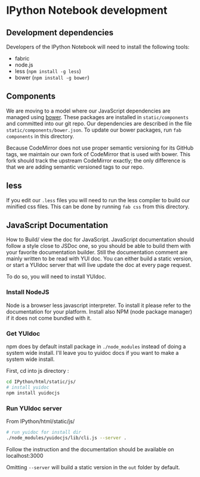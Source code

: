 # IPython Notebook development

## Development dependencies

Developers of the IPython Notebook will need to install the following tools:

* fabric
* node.js
* less (`npm install -g less`)
* bower (`npm install -g bower`)

## Components

We are moving to a model where our JavaScript dependencies are managed using 
[bower](http://bower.io/). These packages are installed in `static/components`
and committed into our git repo. Our dependencies are described in the file
`static/components/bower.json`. To update our bower packages, run `fab
components` in this directory.

Because CodeMirror does not use proper semantic versioning for its GitHub tags,
we maintain our own fork of CodeMirror that is used with bower. This fork should
track the upstream CodeMirror exactly; the only difference is that we are adding
semantic versioned tags to our repo.

## less

If you edit our `.less` files you will need to run the less compiler to build
our minified css files.  This can be done by running `fab css` from this directory.

## JavaScript Documentation


How to  Build/ view the doc  for JavaScript. JavaScript documentation  should follow a
style close  to JSDoc  one, so you  should be  able to build  them with  your favorite
documentation builder. Still  the documentation comment are mainly written  to be read
with YUI  doc. You can either  build a static version,  or start a YUIdoc  server that
will live update the doc at every page request.



To do so, you will need to install YUIdoc.

### Install NodeJS

Node is a browser less javascript interpreter. To install it please refer to
the documentation for your platform. Install also NPM (node package manager) if
it does not come bundled with it.  

### Get YUIdoc

npm does by default install package in `./node_modules` instead of doing a
system wide install. I'll leave you to yuidoc docs if you want to make a system
wide install.

First, cd into js directory :
```bash
cd IPython/html/static/js/
# install yuidoc
npm install yuidocjs
```


### Run YUIdoc server

From IPython/html/static/js/
```bash
# run yuidoc for install dir 
./node_modules/yuidocjs/lib/cli.js --server .
```

Follow the instruction and the documentation should be available on localhost:3000

Omitting `--server` will build a static version in the `out` folder by default.
